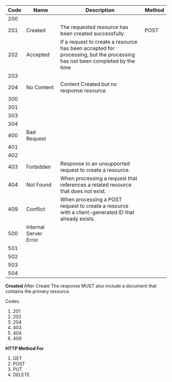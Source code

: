 | Code | Name                  | Description                                                                                                               | Method |
| ---- | --------------------- | ------------------------------------------------------------------------------------------------------------------------- | ------ |
| 200  |                       |                                                                                                                           |        |
| 201  | Created               | The requested resource has been created successfully                                                                      | POST   |
| 202  | Accepted              | If a request to create a resource has been accepted for processing, but the processing has not been completed by the time |        |
| 203  |                       |                                                                                                                           |        |
| 204  | No Content            | Content Created but no response resource.                                                                                 |        |
| 300  |                       |                                                                                                                           |        |
| 301  |                       |                                                                                                                           |        |
| 303  |                       |                                                                                                                           |        |
| 304  |                       |                                                                                                                           |        |
| 400  | Bad Request           |                                                                                                                           |        |
| 401  |                       |                                                                                                                           |        |
| 402  |                       |                                                                                                                           |        |
| 403  | Forbidden             | Response to an unsupported request to create a resource.                                                                  |        |
| 404  | Not Found             | When processing a request that references a related resource that does not exist.                                         |        |
| 409  | Conflict              | When processing a POST request to create a resource with a client-generated ID that already exists.                       |        |
| 500  | Internal Server Error |                                                                                                                           |        |
| 501  |                       |                                                                                                                           |        |
| 502  |                       |                                                                                                                           |        |
| 503  |                       |                                                                                                                           |        |
| 504  |                       |                                                                                                                           |        |



**Created**
After Create The response MUST also include a document that contains the primary resource.

Codes
1. 201
2. 202
3. 204
4. 403
5. 404
6. 409



**HTTP Method For**
1. GET
2. POST
3. PUT
4. DELETE